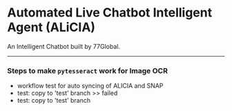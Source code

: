 

 # Automated Live Chatbot Intelligent Agent (ALiCIA)

An Intelligent Chatbot built by 77Global.

--------------------
### Steps to make `pytesseract` work for Image OCR

- workflow test for auto syncing of ALICIA and SNAP
- test: copy to 'test' branch  >> failed 
- test: copy to 'test' branch
